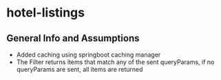 # hotel-listings

## General Info and Assumptions

* Added caching using springboot caching manager
* The Filter returns items that match any of the sent queryParams, if no queryParams are sent, all items are returned

